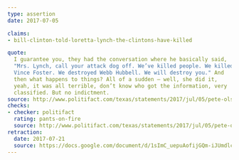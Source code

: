 ```yaml
---
type: assertion
date: 2017-07-05

claims:
- bill-clinton-told-loretta-lynch-the-clintons-have-killed

quote:
  I guarantee you, they had the conversation where he basically said,
  "Mrs. Lynch, call your attack dog off. We’ve killed people. We killed
  Vince Foster. We destroyed Webb Hubbell. We will destroy you." And
  then what happens to things? All of a sudden — well, she did it,
  yeah, it was all terrible, don’t know who got the information, very
  classified. But no indictment.
source: http://www.politifact.com/texas/statements/2017/jul/05/pete-olson/pete-olson-said-bill-clinton-basically-told-lorett/
checks:
- checker: politifact
  rating: pants-on-fire
  source: http://www.politifact.com/texas/statements/2017/jul/05/pete-olson/pete-olson-said-bill-clinton-basically-told-lorett/
retraction:
  date: 2017-07-21
  source: https://docs.google.com/document/d/1sImC_uepuAofijGQm-iJUmdlcJsSaMjumhSVs8FP_NI/pub
---
```


